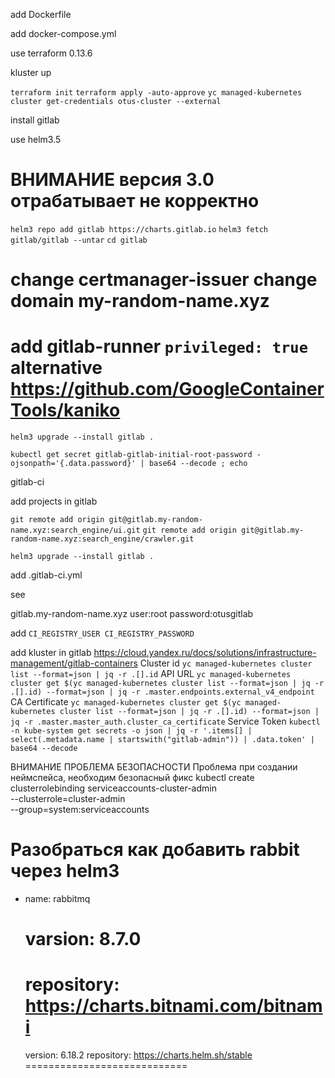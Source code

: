 add Dockerfile

add docker-compose.yml

use terraform 0.13.6

kluster up

`terraform init`
`terraform apply -auto-approve`
`yc managed-kubernetes cluster get-credentials otus-cluster --external`

install gitlab

use helm3.5
# ВНИМАНИЕ версия 3.0 отрабатывает не корректно

`helm3 repo add gitlab https://charts.gitlab.io`
`helm3 fetch gitlab/gitlab --untar`
`cd gitlab`

change certmanager-issuer
change domain my-random-name.xyz
========
add gitlab-runner `privileged: true`
alternative https://github.com/GoogleContainerTools/kaniko
========
`helm3 upgrade --install gitlab .`

`kubectl get secret gitlab-gitlab-initial-root-password -ojsonpath='{.data.password}' | base64 --decode ; echo`

gitlab-ci

add projects in gitlab

`git remote add origin git@gitlab.my-random-name.xyz:search_engine/ui.git`
`git remote add origin git@gitlab.my-random-name.xyz:search_engine/crawler.git`

`helm3 upgrade --install gitlab .`

add .gitlab-ci.yml

see

gitlab.my-random-name.xyz user:root password:otusgitlab

add `CI_REGISTRY_USER CI_REGISTRY_PASSWORD`

add kluster in gitlab
https://cloud.yandex.ru/docs/solutions/infrastructure-management/gitlab-containers
Cluster id
`yc managed-kubernetes cluster list --format=json | jq -r .[].id`
API URL
`yc managed-kubernetes cluster get $(yc managed-kubernetes cluster list --format=json | jq -r .[].id) --format=json | jq -r .master.endpoints.external_v4_endpoint`
CA Certificate
`yc managed-kubernetes cluster get $(yc managed-kubernetes cluster list --format=json | jq -r .[].id) --format=json | jq -r .master.master_auth.cluster_ca_certificate`
Service Token
`kubectl -n kube-system get secrets -o json | jq -r '.items[] | select(.metadata.name | startswith("gitlab-admin")) | .data.token' | base64 --decode`

ВНИМАНИЕ ПРОБЛЕМА БЕЗОПАСНОСТИ
Проблема при создании неймспейса, необходим безопасный фикс
kubectl create clusterrolebinding serviceaccounts-cluster-admin \
    --clusterrole=cluster-admin \
    --group=system:serviceaccounts

Разобраться как добавить rabbit через helm3
============================
  - name: rabbitmq
    # varsion: 8.7.0
    # repository: https://charts.bitnami.com/bitnami
    version: 6.18.2
    repository: https://charts.helm.sh/stable
============================
